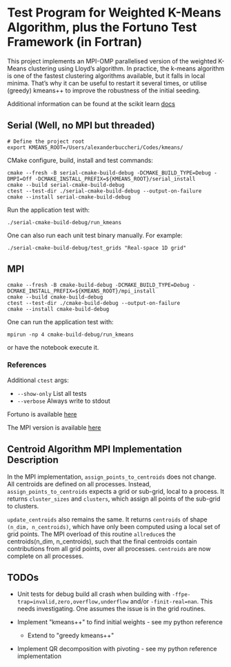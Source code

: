 # Test Program for Weighted K-Means Algorithm, plus the Fortuno Test Framework (in Fortran)

This project implements an MPI-OMP parallelised version of the weighted K-Means clustering using Lloyd’s algorithm.
In practice, the k-means algorithm is one of the fastest clustering algorithms available, but it falls in local minima. 
That’s why it can be useful to restart it several times, or utilise (greedy) kmeans++ to improve the robustness of the
initial seeding.

Additional information can be found at the scikit learn [docs](https://scikit-learn.org/stable/modules/generated/sklearn.cluster.KMeans.html)

## Serial (Well, no MPI but threaded)

```shell
# Define the project root
export KMEANS_ROOT=/Users/alexanderbuccheri/Codes/kmeans/
```

CMake configure, build, install and test commands:

```shell
cmake --fresh -B serial-cmake-build-debug -DCMAKE_BUILD_TYPE=Debug -DMPI=Off -DCMAKE_INSTALL_PREFIX=${KMEANS_ROOT}/serial_install
cmake --build serial-cmake-build-debug
ctest --test-dir ./serial-cmake-build-debug --output-on-failure
cmake --install serial-cmake-build-debug
```

Run the application test with:

```shell
./serial-cmake-build-debug/run_kmeans
```

One can also run each unit test binary manually. For example:

```shell
./serial-cmake-build-debug/test_grids "Real-space 1D grid"
```

## MPI

```shell
cmake --fresh -B cmake-build-debug -DCMAKE_BUILD_TYPE=Debug -DCMAKE_INSTALL_PREFIX=${KMEANS_ROOT}/mpi_install 
cmake --build cmake-build-debug
ctest --test-dir ./cmake-build-debug --output-on-failure
cmake --install cmake-build-debug
```

One can run the application test with:

```shell
mpirun -np 4 cmake-build-debug/run_kmeans
```

or have the notebook execute it.

### References

Additional `ctest` args:

* `--show-only`   List all tests
* `--verbose`     Always write to stdout

Fortuno is available [here](https://github.com/fortuno-repos/fortuno)

The MPI version is available [here](https://github.com/fortuno-repos/fortuno-mpi/)

## Centroid Algorithm MPI Implementation Description

In the MPI implementation, `assign_points_to_centroids` does not change. All centroids are defined on all processes.
Instead, `assign_points_to_centroids` expects a grid or sub-grid, local to a process. It returns `cluster_sizes` and `clusters`,
which assign all points of the sub-grid to clusters.

`update_centroids` also remains the same. It returns `centroids` of shape `(n_dim, n_centroids)`, which have only been computed
using a local set of grid points. The MPI overload of this routine `allreduce`s the centroids(n_dim, n_centroids), such that the
final centroids contain contributions from all grid points, over all processes. `centroids` are now complete on all processes.

## TODOs

* Unit tests for debug build all crash when building with `-ffpe-trap=invalid,zero,overflow,underflow` and/or
  `-finit-real=nan`. This needs investigating. One assumes the issue is in the grid routines.

* Implement "kmeans++" to find initial weights - see my python reference
  * Extend to "greedy kmeans++"

* Implement QR decomposition with pivoting - see my python reference implementation
